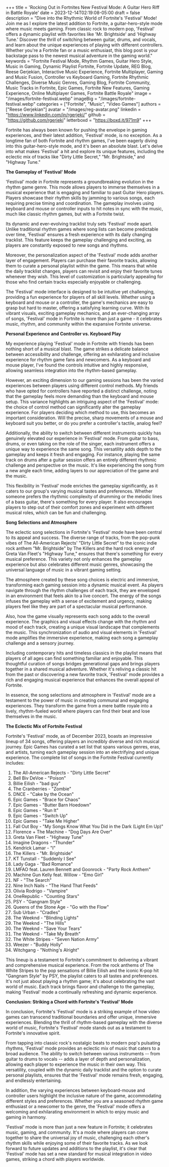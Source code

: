 +++
title = 'Rocking Out in Fortnites New Festival Mode: A Guitar Hero Riff in Battle Royale'
date = 2023-12-14T02:19:08-05:00
draft = false
description = "Dive into the Rhythmic World of Fortnite's 'Festival' Mode! Join me as I explore the latest addition to Fortnite, a guitar-hero-style mode where music meets gaming. From classic rock to modern pop, 'Festival' offers a dynamic playlist with favorites like 'Mr. Brightside' and 'Highway Tune.' Discover the thrill of switching between guitar, drums, and vocals, and learn about the unique experiences of playing with different controllers. Whether you're a Fortnite fan or a music enthusiast, this blog post is your backstage pass to the newest musical adventure in the gaming world."
keywords = "Fortnite Festival Mode, Rhythm Games, Guitar Hero Style, Music in Gaming, Dynamic Playlist Fortnite, Fortnite Update, REG Blog, Reese Gerjekian, Interactive Music Experience, Fortnite Multiplayer, Gaming and Music Fusion, Controller vs Keyboard Gaming, Fortnite Rhythmic Challenges, Diverse Music Genres, Gaming Blog, Fortnite Community, Music Tracks in Fortnite, Epic Games, Fortnite New Features, Gaming Experience, Online Multiplayer Games, Fortnite Battle Royale"
image = "/images/fortnite-festival.webp"
imageBig = "/images/fortnite-festival.webp"
categories = ["Fortnite", "Music", "Video Games"]
authors = ["Reese Gerjekian"]
avatar = "/images/reg-avatar.png"
linkedin = "https://www.linkedin.com/in/rgerjeki/"
github = "https://github.com/rgerjeki"
letterboxd = "https://boxd.it/971m9"
+++


Fortnite has always been known for pushing the envelope in gaming experiences, and their latest addition, 'Festival' mode, is no exception. As a longtime fan of both Fortnite and rhythm games, I've been eagerly diving into this guitar-hero-style mode, and it's been an absolute blast. Let's delve into what makes 'Festival' a hit and explore its unique features, including the eclectic mix of tracks like "Dirty Little Secret," "Mr. Brightside," and "Highway Tune."

**The Gameplay of 'Festival' Mode**

'Festival' mode in Fortnite represents a groundbreaking evolution in the rhythm game genre. This mode allows players to immerse themselves in a musical experience that is engaging and familiar to past Guitar Hero players. Players showcase their rhythm skills by jamming to various songs, each requiring precise timing and coordination. The gameplay involves using keyboard and mouse or controller inputs to hit notes in sync with the music, much like classic rhythm games, but with a Fortnite twist.

Its dynamic and ever-evolving tracklist truly sets 'Festival' mode apart. Unlike traditional rhythm games where song lists can become predictable over time, 'Festival' ensures a fresh experience with its daily changing tracklist. This feature keeps the gameplay challenging and exciting, as players are constantly exposed to new songs and rhythms.

Moreover, the personalization aspect of the 'Festival' mode adds another layer of engagement. Players can purchase their favorite tracks, allowing them to curate a personal playlist within the game. This means that while the daily tracklist changes, players can revisit and enjoy their favorite tunes whenever they wish. This level of customization is particularly appealing for those who find certain tracks especially enjoyable or challenging.

The 'Festival' mode interface is designed to be intuitive yet challenging, providing a fun experience for players of all skill levels. Whether using a keyboard and mouse or a controller, the game's mechanics are easy to grasp but hard to master, offering a satisfying learning curve. With its vibrant visuals, exciting gameplay mechanics, and an ever-changing array of songs, 'Festival' mode in Fortnite is more than just a game - it celebrates music, rhythm, and community within the expansive Fortnite universe.

**Personal Experience and Controller vs. Keyboard Play**

My experience playing 'Festival' mode in Fortnite with friends has been nothing short of a musical blast. The game strikes a delicate balance between accessibility and challenge, offering an exhilarating and inclusive experience for rhythm game fans and newcomers. As a keyboard and mouse player, I've found the controls intuitive and highly responsive, allowing seamless integration into the rhythm-based gameplay.

However, an exciting dimension to our gaming sessions has been the varied experiences between players using different control methods. My friends who have opted for controllers have reported a distinct challenge, noting that the gameplay feels more demanding than the keyboard and mouse setup. This variance highlights an intriguing aspect of the 'Festival' mode: the choice of control method can significantly alter the gameplay experience. For players deciding which method to use, this becomes an important consideration. Will the precise, sharp movements of a mouse and keyboard suit you better, or do you prefer a controller's tactile, analog feel?

Additionally, the ability to switch between different instruments quickly has genuinely elevated our experience in 'Festival' mode. From guitar to bass, drums, or even taking on the role of the singer, each instrument offers a unique way to experience the same song. This versatility adds depth to the gameplay and keeps it fresh and engaging. For instance, playing the same track on drums after a guitar session offers an entirely different rhythmic challenge and perspective on the music. It's like experiencing the song from a new angle each time, adding layers to our appreciation of the game and the music.

This flexibility in 'Festival' mode enriches the gameplay significantly, as it caters to our group's varying musical tastes and preferences. Whether someone prefers the rhythmic complexity of drumming or the melodic lines of a bass guitar, there's something for every player. It also encourages players to step out of their comfort zones and experiment with different musical roles, which can be fun and challenging.

**Song Selections and Atmosphere**

The eclectic song selections in Fortnite's 'Festival' mode have been central to its appeal and success. The diverse range of tracks, from the pop-punk vibes of The All-American Rejects' "Dirty Little Secret" to the iconic indie rock anthem "Mr. Brightside" by The Killers and the hard rock energy of Greta Van Fleet's "Highway Tune," ensures that there's something for every musical preference. This variety not only enhances the gameplay experience but also celebrates different music genres, showcasing the universal language of music in a vibrant gaming setting.

The atmosphere created by these song choices is electric and immersive, transforming each gaming session into a dynamic musical event. As players navigate through the rhythm challenges of each track, they are enveloped in an environment that feels akin to a live concert. The energy of the songs infuses the gameplay with a sense of excitement and urgency, making players feel like they are part of a spectacular musical performance.

Also, how the game visually represents each song adds to the overall experience. The graphics and visual effects change with the rhythm and mood of each track, creating a unique visual landscape that complements the music. This synchronization of audio and visual elements in 'Festival' mode amplifies the immersive experience, making each song a gameplay challenge and a sensory journey.

Including contemporary hits and timeless classics in the playlist means that players of all ages can find something familiar and enjoyable. This thoughtful curation of songs bridges generational gaps and brings players together in a shared musical adventure. Whether it's reliving a classic hit from the past or discovering a new favorite track, 'Festival' mode provides a rich and engaging musical experience that enhances the overall appeal of Fortnite.

In essence, the song selections and atmosphere in 'Festival' mode are a testament to the power of music in creating communal and engaging experiences. They transform the game from a mere battle royale into a lively, rhythm-fueled world where players can find their beat and lose themselves in the music.

**The Eclectic Mix of Fortnite Festival**

Fortnite's 'Festival' mode, as of December 2023, boasts an impressive lineup of 34 songs, offering players an incredibly diverse and rich musical journey. Epic Games has curated a set list that spans various genres, eras, and artists, turning each gameplay session into an electrifying and unique experience. The complete list of songs in the Fortnite Festival currently includes:

1.  The All-American Rejects - "Dirty Little Secret"
2.  Bell Biv DeVoe - "Poison"
3.  Billie Eilish - "bad guy"
4.  The Cranberries - "Zombie"
5.  DNCE - "Cake by the Ocean"
6.  Epic Games - "Brace for Chaos"
7.  Epic Games - "Butter Barn Hoedown"
8.  Epic Games - "Run It"
9.  Epic Games - "Switch Up"
10. Epic Games - "Take Me Higher"
11. Fall Out Boy - "My Songs Know What You Did in the Dark (Light Em Up)"
12. Florence + The Machine - "Dog Days Are Over"
13. Greta Van Fleet - "Highway Tune"
14. Imagine Dragons - "Thunder"
15. Kendrick Lamar - "I"
16. The Killers - "Mr. Brightside"
17. KT Tunstall - "Suddenly I See"
18. Lady Gaga - "Bad Romance"
19. LMFAO feat. Lauren Bennett and Goonrock - "Party Rock Anthem"
20. Machine Gun Kelly feat. Willow - "Emo Girl"
21. NF - "The Search"
22. Nine Inch Nails - "The Hand That Feeds"
23. Olivia Rodrigo - "Vampire"
24. OneRepublic - "Counting Stars"
25. PSY - "Gangnam Style"
26. Queens of the Stone Age - "Go with the Flow"
27. Sub Urban - "Cradles"
28. The Weeknd - "Blinding Lights"
29. The Weeknd - "The Hills"
30. The Weeknd - "Save Your Tears"
31. The Weeknd - "Take My Breath"
32. The White Stripes - "Seven Nation Army"
33. Weezer - "Buddy Holly"
34. Witchgang - "Nothing's Alright"

This lineup is a testament to Fortnite's commitment to delivering a vibrant and comprehensive musical experience. From the rock anthems of The White Stripes to the pop sensations of Billie Eilish and the iconic K-pop hit "Gangnam Style" by PSY, the playlist caters to all tastes and preferences. It's not just about playing a rhythm game; it's about celebrating the vast world of music. Each track brings flavor and challenge to the gameplay, making 'Festival' mode a continually refreshing and dynamic experience.

**Conclusion: Striking a Chord with Fortnite's 'Festival' Mode**

In conclusion, Fortnite's 'Festival' mode is a striking example of how video games can transcend traditional boundaries and offer unique, immersive experiences. Blending the thrill of rhythm-based gameplay with the diverse world of music, Fortnite's 'Festival' mode stands out as a testament to Fortnite's innovative spirit.

From tapping into classic rock's nostalgic beats to modern pop's pulsating rhythms, 'Festival' mode provides an eclectic mix of music that caters to a broad audience. The ability to switch between various instruments -- from guitar to drums to vocals -- adds a layer of depth and personalization, allowing each player to experience the music in their own way. This versatility, coupled with the dynamic daily tracklist and the option to curate personal playlists, ensures that the 'Festival' mode remains fresh, engaging, and endlessly entertaining.

In addition, the varying experiences between keyboard-mouse and controller users highlight the inclusive nature of the game, accommodating different styles and preferences. Whether you are a seasoned rhythm game enthusiast or a newcomer to the genre, the 'Festival' mode offers a welcoming and exhilarating environment in which to enjoy music and gaming in harmony.

'Festival' mode is more than just a new feature in Fortnite; it celebrates music, gaming, and community. It's a mode where players can come together to share the universal joy of music, challenging each other's rhythm skills while enjoying some of their favorite tracks. As we look forward to future updates and additions to the playlist, it's clear that 'Festival' mode has set a new standard for musical integration in video games, striking a chord with players worldwide.